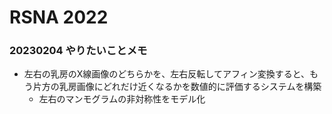 # RSNA 2022

### 20230204 やりたいことメモ
* 左右の乳房のX線画像のどちらかを、左右反転してアフィン変換すると、もう片方の乳房画像にどれだけ近くなるかを数値的に評価するシステムを構築
  * 左右のマンモグラムの非対称性をモデル化
